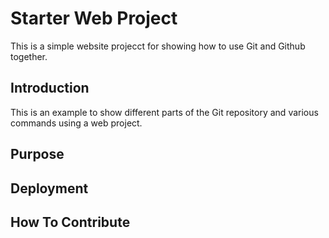 # Starter Web Project

This is a simple website projecct for 
showing how to use Git and Github together.

## Introduction

This is an example to show different parts
of the Git repository and various commands
using a web project.

## Purpose

## Deployment

## How To Contribute
